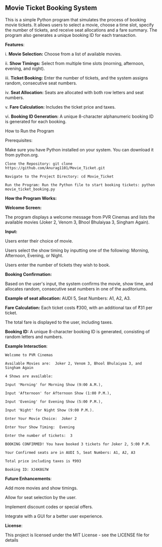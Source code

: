 ## Movie Ticket Booking System

This is a simple Python program that simulates the process of booking movie tickets. It allows users to select a movie, choose a time slot, specify the number of tickets, and receive seat allocations and a fare summary. The program also generates a unique booking ID for each transaction.

**Features**:

i. **Movie Selection:** Choose from a list of available movies.

ii. **Show Timings:** Select from multiple time slots (morning, afternoon, evening, and night).

iii. **Ticket Booking:** Enter the number of tickets, and the system assigns random, consecutive seat numbers.

iv. **Seat Allocation:** Seats are allocated with both row letters and seat numbers.

v. **Fare Calculation:** Includes the ticket price and taxes.

vi. **Booking ID Generation:** A unique 8-character alphanumeric booking ID is generated for each booking.

How to Run the Program

Prerequisites:

Make sure you have Python installed on your system. You can download it from python.org.

    Clone the Repository: git clone https://github.com/Anurag1101/Movie_Ticket.git

    Navigate to the Project Directory: cd Movie_Ticket

    Run the Program: Run the Python file to start booking tickets: python movie_ticket_booking.py

**How the Program Works:**

**Welcome Screen:** 

The program displays a welcome message from PVR Cinemas and lists the available movies (Joker 2, Venom 3, Bhool Bhulaiyaa 3, Singham Again).

**Input:**

Users enter their choice of movie.

Users select the show timing by inputting one of the following: Morning, Afternoon, Evening, or Night.

Users enter the number of tickets they wish to book.

**Booking Confirmation:**

Based on the user's input, the system confirms the movie, show time, and allocates random, consecutive seat numbers in one of the auditoriums.

**Example of seat allocation:** AUDI 5, Seat Numbers: A1, A2, A3.

**Fare Calculation:** Each ticket costs ₹300, with an additional tax of ₹31 per ticket.

The total fare is displayed to the user, including taxes.

**Booking ID:** A unique 8-character booking ID is generated, consisting of random letters and numbers.

**Example Interaction**:

    Welcome to PVR Cinemas

    Available Movies are:  Joker 2, Venom 3, Bhool Bhulaiyaa 3, and Singham Again

    4 Shows are available:

    Input 'Morning' for Morning Show (9:00 A.M.),
 
    Input 'Afternoon' for Afternoon Show (1:00 P.M.),
 
    Input 'Evening' for Evening Show (5:00 P.M.),
 
    Input 'Night' for Night Show (9:00 P.M.).

    Enter Your Movie Choice:  Joker 2

    Enter Your Show Timing:  Evening

    Enter the number of tickets:  3

    BOOKING CONFIRMED! You have booked 3 tickets for Joker 2, 5:00 P.M.

    Your Confirmed seats are in AUDI 5, Seat Numbers: A1, A2, A3

    Total price including taxes is ₹993

    Booking ID: XJ4K8G7W

**Future Enhancements**:

Add more movies and show timings.

Allow for seat selection by the user.

Implement discount codes or special offers.

Integrate with a GUI for a better user experience.

**License**:

This project is licensed under the MIT License - see the LICENSE file for details




